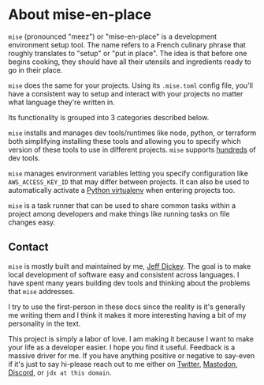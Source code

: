# About mise-en-place

`mise` (pronounced "meez") or "mise-en-place" is a development environment setup tool.
The name refers to a French culinary phrase that roughly translates to "setup" or "put in place".
The idea is that before one begins cooking, they should have all their utensils and ingredients
ready to go in their place.

`mise` does the same for your projects. Using its `.mise.toml` config file,
you'll have a consistent way to setup and interact with your projects no matter what
language they're written in.

Its functionality is grouped into 3 categories described below.

`mise` installs and manages dev tools/runtimes like node, python, or terraform both
simplifying installing these tools and allowing you to specify which version of these
tools to use in different projects. `mise` supports [hundreds](/plugins) of dev tools.

`mise` manages environment variables letting you specify configuration like
`AWS_ACCESS_KEY_ID` that may differ between projects. It can also be used to
automatically activate a [Python virtualenv](/lang/python) when entering projects too.

`mise` is a task runner that can be used to share common tasks within
a project among developers and make things like running tasks on file changes
easy.

## Contact

`mise` is mostly built and maintained by me, [Jeff Dickey](https://jdx.dev). The goal is
to make local development of software easy and consistent across languages. I
have spent many years building dev tools and thinking about the problems that `mise`
addresses.

I try to use the first-person in these docs since the reality is it's generally me
writing them and I think it makes it more interesting having a bit of my personality
in the text.

This project is simply a labor of love. I am making it because I want to make
your life as a developer easier. I hope you find it useful. Feedback is a massive
driver for me. If you have anything positive or negative to say-even if it's just
to say hi-please reach out to me either on [Twitter](https://twitter.com/jdxcode),
[Mastodon](https://fosstodon.org/@jdx), [Discord](https://discord.gg/UBa7pJUN7Z),
or `jdx at this domain`.
